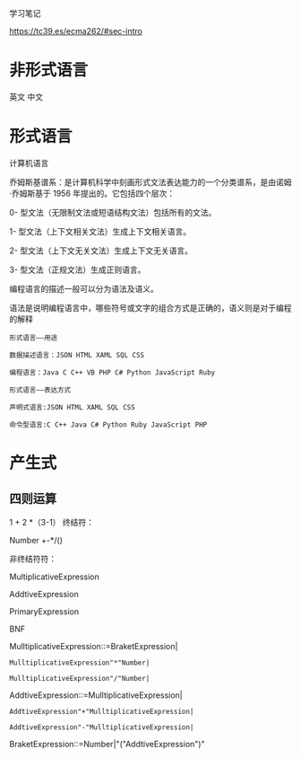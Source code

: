 学习笔记

https://tc39.es/ecma262/#sec-intro


# 非形式语言 
  英文  中文

# 形式语言 
  计算机语言

  乔姆斯基谱系：是计算机科学中刻画形式文法表达能力的一个分类谱系，是由诺姆·乔姆斯基于 1956 年提出的。它包括四个层次：
  
  0- 型文法（无限制文法或短语结构文法）包括所有的文法。
  
  1- 型文法（上下文相关文法）生成上下文相关语言。
  
  2- 型文法（上下文无关文法）生成上下文无关语言。
  
  3- 型文法（正规文法）生成正则语言。
  
  编程语言的描述一般可以分为语法及语义。
  
  语法是说明编程语言中，哪些符号或文字的组合方式是正确的，语义则是对于编程的解释

    形式语言——用途 

    数据描述语言：JSON HTML XAML SQL CSS
    
    编程语言：Java C C++ VB PHP C# Python JavaScript Ruby
    
    形式语言——表达方式

    声明式语言:JSON HTML XAML SQL CSS
    
    命令型语言:C C++ Java C# Python Ruby JavaScript PHP

# 产生式

## 四则运算
1 + 2 *（3-1）
终结符：

Number
+-*/()

非终结符符：

MultiplicativeExpression

AddtiveExpression

PrimaryExpression

BNF

MulltiplicativeExpression::=BraketExpression|

    MulltiplicativeExpression"*"Number|
    
    MulltiplicativeExpression"/"Number|
    
AddtiveExpression::=MulltiplicativeExpression|

    AddtiveExpression"+"MulltiplicativeExpression|
    
    AddtiveExpression"-"MulltiplicativeExpression|
    
BraketExpression::=Number|"("AddtiveExpression")"

